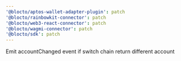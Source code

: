 ```yaml
---
'@blocto/aptos-wallet-adapter-plugin': patch
'@blocto/rainbowkit-connector': patch
'@blocto/web3-react-connector': patch
'@blocto/wagmi-connector': patch
'@blocto/sdk': patch
---
```


Emit accountChanged event if switch chain return different account
